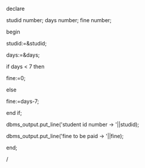 declare

studid number; days number; fine number; 

begin

studid:=&studid; 

days:=&days; 

if days < 7 then 

fine:=0; 

else

fine:=days-7; 

end if; 

dbms_output.put_line('student id number -> '||studid); 

dbms_output.put_line('fine to be paid -> '||fine); 

end;

/
